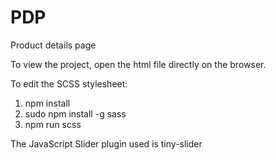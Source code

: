 # PDP
Product details page

To view the project, open the html file directly on the browser.

To edit the SCSS stylesheet:

1. npm install
2. sudo npm install -g sass
3. npm run scss

The JavaScript Slider plugin used is tiny-slider
